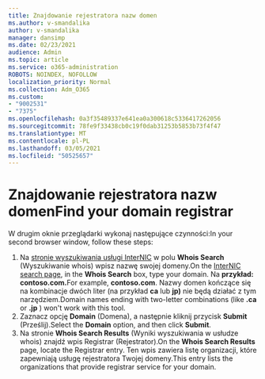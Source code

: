 ```yaml
---
title: Znajdowanie rejestratora nazw domen
ms.author: v-smandalika
author: v-smandalika
manager: dansimp
ms.date: 02/23/2021
audience: Admin
ms.topic: article
ms.service: o365-administration
ROBOTS: NOINDEX, NOFOLLOW
localization_priority: Normal
ms.collection: Adm_O365
ms.custom:
- "9002531"
- "7375"
ms.openlocfilehash: 0a3f35489337e641ea0a300618c5336417262056
ms.sourcegitcommit: 78fe9f33438cb0c19f0dab31253b5853b73f4f47
ms.translationtype: MT
ms.contentlocale: pl-PL
ms.lasthandoff: 03/05/2021
ms.locfileid: "50525657"
---
```

# <a name="find-your-domain-registrar"></a><span data-ttu-id="a6d6f-102">Znajdowanie rejestratora nazw domen</span><span class="sxs-lookup"><span data-stu-id="a6d6f-102">Find your domain registrar</span></span>

<span data-ttu-id="a6d6f-103">W drugim oknie przeglądarki wykonaj następujące czynności:</span><span class="sxs-lookup"><span data-stu-id="a6d6f-103">In your second browser window, follow these steps:</span></span>

1. <span data-ttu-id="a6d6f-104">Na [stronie wyszukiwania usługi InterNIC](https://lookup.icann.org/) w polu **Whois Search** (Wyszukiwanie whois) wpisz nazwę swojej domeny.</span><span class="sxs-lookup"><span data-stu-id="a6d6f-104">On the [InterNIC search page](https://lookup.icann.org/), in the **Whois Search** box, type your domain.</span></span> <span data-ttu-id="a6d6f-105">Na **przykład: contoso.com.**</span><span class="sxs-lookup"><span data-stu-id="a6d6f-105">For example, **contoso.com**.</span></span> <span data-ttu-id="a6d6f-106">Nazwy domen kończące się na kombinacje dwóch liter (na przykład **ca** lub **jp)** nie będą działać z tym narzędziem.</span><span class="sxs-lookup"><span data-stu-id="a6d6f-106">Domain names ending with two-letter combinations (like **.ca** or **.jp** ) won't work with this tool.</span></span>
2. <span data-ttu-id="a6d6f-107">Zaznacz opcję **Domain** (Domena), a następnie kliknij przycisk **Submit** (Prześlij).</span><span class="sxs-lookup"><span data-stu-id="a6d6f-107">Select the **Domain** option, and then click **Submit**.</span></span>
3. <span data-ttu-id="a6d6f-108">Na stronie **Whois Search Results** (Wyniki wyszukiwania w usłudze whois) znajdź wpis Registrar (Rejestrator).</span><span class="sxs-lookup"><span data-stu-id="a6d6f-108">On the **Whois Search Results** page, locate the Registrar entry.</span></span> <span data-ttu-id="a6d6f-109">Ten wpis zawiera listę organizacji, które zapewniają usługę rejestratora Twojej domeny.</span><span class="sxs-lookup"><span data-stu-id="a6d6f-109">This entry lists the organizations that provide registrar service for your domain.</span></span>
